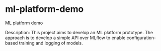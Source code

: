 # ml-platform-demo
ML platform demo

Description: 
This project aims to develop an ML platform prototype. The approach is to develop a simple API over MLflow to enable configuration-based training and logging of models.
